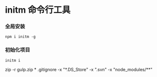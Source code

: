 # initm 命令行工具

### 全局安装
```
npm i initm -g
```

### 初始化项目
```
initm i
```


 zip -r gulp.zip * .gitignore -x "*.DS_Store" -x ".svn" -x "node_modules/**"
 